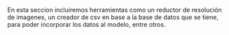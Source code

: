 En esta seccion incluiremos herramientas como un reductor de resolución de imagenes, un creador de csv en base a la base de datos que se tiene, para poder incorporar los datos al modelo, entre otros.
